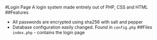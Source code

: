 #Login Page
A login system made entirely out of PHP, CSS and HTML
##Features
 - All passwords are encrypted using sha256 with salt and pepper
 - Database configuration easily changed. Found in `config.php`
##Files
`index.php` - contains the login page  